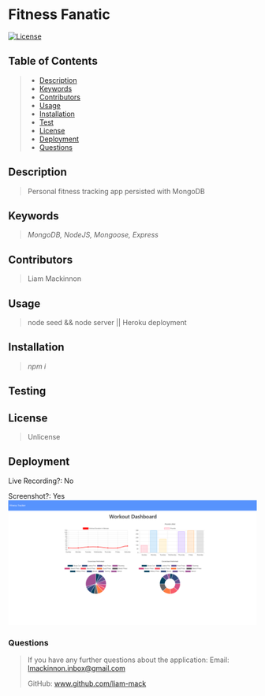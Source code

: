 
# Fitness Fanatic
[![License](https://img.shields.io/badge/License-Unlicense-blue.svg)](https://opensource.org/licenses/Unlicense)

## Table of Contents
> - [Description](#Description)
> - [Keywords](#Keywords)
> - [Contributors](#Contributors)
> - [Usage](#Usage)
> - [Installation](#Installation)
> - [Test](#Testing)
> - [License](#License)
> - [Deployment](#Deployment)
> - [Questions](#Questions)

## Description
>Personal fitness tracking app persisted with MongoDB

## Keywords
>*MongoDB, NodeJS, Mongoose, Express*

## Contributors
>Liam Mackinnon

## Usage 
>node seed && node server || Heroku deployment

## Installation
>*npm i*

## Testing
>

## License
>Unlicense

## Deployment
Live Recording?: No  

Screenshot?: Yes
![](images/Deployed.png)

### Questions
>If you have any further questions about the application:
>Email: lmackinnon.inbox@gmail.com
>
>GitHub: www.github.com/liam-mack
